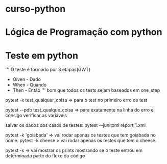 # curso-python
# Lógica de Programação com python

# Teste em python

'''
O teste é formado por 3 etapas(GWT)

- Given - Dado
- When - Quando
- Then - Então
'''
bom que todos os tests sejam baseados em one_step

pytest -x test_qualquer_coisa => para o test no primeiro erro de test

pytest --pdb test_qualque_coisa => para exatamente na linha do erro e consigo verificar as variáveis

salvar os dados dos casos de testes:
pytest --junitxml report_1.xml

pytest -k 'goiabada' => vai rodar apenas os testes que tem goiabada no nome.
pytest -k cheese > vai rodar apenas os testes que tem o cheese.

pytest -s => vai mostrar os prints mostrando se o teste entrou em determinada parte do fluxo do código

